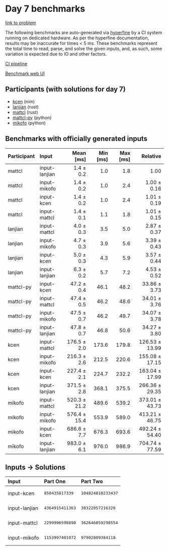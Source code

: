 # Day 7 benchmarks

[link to problem](https://adventofcode.com/2024/day/7)

The following benchmarks are auto-generated via
[hyperfine](https://github.com/sharkdp/hyperfine) by a CI system running on
dedicated hardware. As per the hyperfine documentation, results may be
inaccurate for times < 5 ms. These benchmarks represent the total time to read,
parse, and solve the given inputs, and, as such, some variation is expected due
to IO and other factors.

[CI pipeline](http://ci.papercode.net:8080/teams/main/pipelines/aoc2024)

[Benchmark web UI](https://aoc.ancalagon.black)


## Participants (with solutions for day 7)

- [kcen](https://github.com/kcen/aoc2024) (nim)
- [lanjian](https://github.com/lanjian/aoc-2024) (rust)
- [mattcl](https://github.com/mattcl/aoc2024) (rust)
- [mattcl-py](https://github.com/mattcl/aoc2024-py) (python)
- [mikofo](https://github.com/mikofo/aoc2024) (python)


## Benchmarks with officially generated inputs

| Participant | Input | Mean [ms] | Min [ms] | Max [ms] | Relative |
|:---|:---|---:|---:|---:|---:|
| mattcl | input-lanjian | 1.4 ± 0.2 | 1.0 | 1.8 | 1.00 |
| mattcl | input-mikofo | 1.4 ± 0.2 | 1.0 | 2.4 | 1.00 ± 0.16 |
| mattcl | input-kcen | 1.4 ± 0.2 | 1.0 | 2.4 | 1.01 ± 0.19 |
| mattcl | input-mattcl | 1.4 ± 0.1 | 1.1 | 1.8 | 1.01 ± 0.15 |
| lanjian | input-mattcl | 4.0 ± 0.3 | 3.5 | 5.0 | 2.87 ± 0.37 |
| lanjian | input-mikofo | 4.7 ± 0.3 | 3.9 | 5.6 | 3.39 ± 0.43 |
| lanjian | input-kcen | 5.0 ± 0.3 | 4.3 | 5.9 | 3.57 ± 0.44 |
| lanjian | input-lanjian | 6.3 ± 0.2 | 5.7 | 7.2 | 4.53 ± 0.52 |
| mattcl-py | input-kcen | 47.2 ± 0.4 | 46.1 | 48.2 | 33.86 ± 3.73 |
| mattcl-py | input-mattcl | 47.4 ± 0.5 | 46.2 | 48.6 | 34.01 ± 3.76 |
| mattcl-py | input-mikofo | 47.5 ± 0.7 | 46.2 | 49.7 | 34.07 ± 3.78 |
| mattcl-py | input-lanjian | 47.8 ± 0.7 | 46.8 | 50.6 | 34.27 ± 3.80 |
| kcen | input-mattcl | 176.5 ± 2.0 | 173.6 | 179.8 | 126.53 ± 13.99 |
| kcen | input-mikofo | 216.3 ± 2.6 | 212.5 | 220.6 | 155.08 ± 17.15 |
| kcen | input-kcen | 227.4 ± 2.1 | 224.7 | 232.2 | 163.04 ± 17.99 |
| kcen | input-lanjian | 371.5 ± 2.8 | 368.1 | 375.5 | 266.36 ± 29.35 |
| mikofo | input-mattcl | 520.3 ± 21.2 | 489.6 | 539.2 | 373.01 ± 43.73 |
| mikofo | input-mikofo | 576.4 ± 15.4 | 553.9 | 589.0 | 413.21 ± 46.75 |
| mikofo | input-kcen | 686.6 ± 7.7 | 676.3 | 693.6 | 492.24 ± 54.40 |
| mikofo | input-lanjian | 983.0 ± 6.1 | 976.0 | 986.9 | 704.74 ± 77.59 |


## Inputs -> Solutions

| Input | Part One | Part Two |
|:---|:---|:---|
|input-kcen|<pre>850435817339</pre>|<pre>104824810233437</pre>|
|input-lanjian|<pre>4364915411363</pre>|<pre>38322057216320</pre>|
|input-mattcl|<pre>2299996598890</pre>|<pre>362646859298554</pre>|
|input-mikofo|<pre>1153997401072</pre>|<pre>97902809384118</pre>|